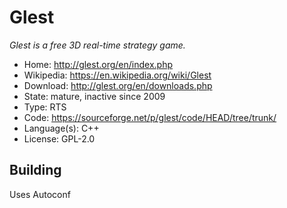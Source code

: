 # Glest

_Glest is a free 3D real-time strategy game._

- Home: http://glest.org/en/index.php
- Wikipedia: https://en.wikipedia.org/wiki/Glest
- Download: http://glest.org/en/downloads.php
- State: mature, inactive since 2009
- Type: RTS 
- Code: https://sourceforge.net/p/glest/code/HEAD/tree/trunk/
- Language(s): C++
- License: GPL-2.0

## Building

Uses Autoconf

